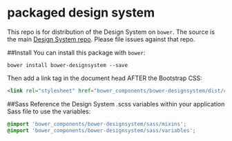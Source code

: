 # packaged design system

This repo is for distribution of the Design System on `bower`. The source is the main [Design System repo](https://github.com/PBGUX/bower-designsystem). Please file issues against that repo.

##Install
You can install this package with `bower`:

```shell
bower install bower-designsystem --save
```

Then add a link tag in the document head AFTER the Bootstrap CSS:

```html
<link rel="stylesheet" href="bower_components/bower-designsystem/dist/css/design_system.css">
```

##Sass
Reference the Design System .scss variables within your application Sass file to use the variables:

```scss
@import 'bower_components/bower-designsystem/sass/mixins';
@import 'bower_components/bower-designsystem/sass/variables';
```

